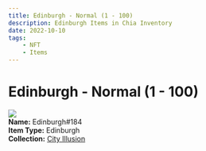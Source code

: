 ```yaml
---
title: Edinburgh - Normal (1 - 100)
description: Edinburgh Items in Chia Inventory
date: 2022-10-10
tags:
    - NFT
    - Items
---
```


# Edinburgh - Normal (1 - 100)
<div class="item_thumbnail">
<img loading="lazy" src="https://un3qu5h5lov5gqo5gkcq7jgxgslogo5uaqzpts2fu7acasmx.arweave.net/-o3cKdP1bq9NB3TKFD6TXNJbjO7QEMvnLRafAIEmX_Q"><br/>
<div><strong>Name:</strong> Edinburgh#184</div>
<div><strong>Item Type:</strong> Edinburgh</div>
<div><strong>Collection:</strong> <a href="https://www.spacescan.io/xch/nft/collection/col1lend2dcn558km4wcwta4xnkfv3xpcmlp9kyt0m909emvfxechlyqdl5ndg">City Illusion</a></div>
</div>

